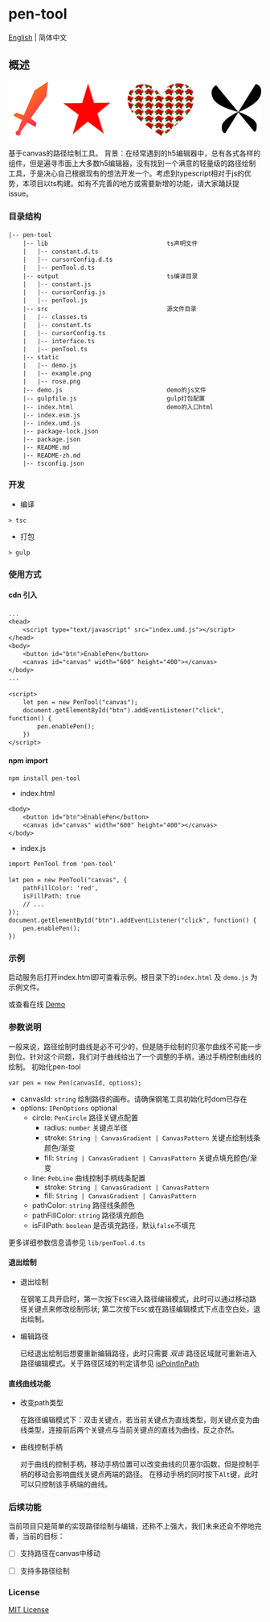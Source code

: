 # pen-tool

[English](./README.md) | 简体中文

## 概述

![](./static/example.png)


基于canvas的路径绘制工具。
背景：在经常遇到的h5编辑器中，总有各式各样的组件，但是遍寻市面上大多数h5编辑器，没有找到一个满意的轻量级的路径绘制工具，于是决心自己根据现有的想法开发一个。考虑到typescript相对于js的优势，本项目以ts构建。如有不完善的地方或需要新增的功能，请大家踊跃提issue。

### 目录结构
```
|-- pen-tool
    |-- lib                                 ts声明文件
    |   |-- constant.d.ts
    |   |-- cursorConfig.d.ts
    |   |-- penTool.d.ts
    |-- output                              ts编译目录
    |   |-- constant.js
    |   |-- cursorConfig.js
    |   |-- penTool.js
    |-- src                                 源文件目录
    |   |-- classes.ts
    |   |-- constant.ts
    |   |-- cursorConfig.ts
    |   |-- interface.ts
    |   |-- penTool.ts
    |-- static
    |   |-- demo.js
    |   |-- example.png
    |   |-- rose.png
    |-- demo.js                             demo的js文件
    |-- gulpfile.js                         gulp打包配置
    |-- index.html                          demo的入口html
    |-- index.esm.js
    |-- index.umd.js
    |-- package-lock.json
    |-- package.json
    |-- README.md
    |-- README-zh.md
    |-- tsconfig.json
```

### 开发
- 编译
```
> tsc
```

- 打包
```
> gulp
```

### 使用方式
#### cdn 引入
```
...
<head>
    <script type="text/javascript" src="index.umd.js"></script>
</head>
<body>
    <button id="btn">EnablePen</button>
    <canvas id="canvas" width="600" height="400"></canvas>
</body>
...

<script>
    let pen = new PenTool("canvas");
    document.getElementById("btn").addEventListener("click", function() {
        pen.enablePen();
    })
</script>
```

#### npm import
```
npm install pen-tool
```

- index.html
```
<body>
    <button id="btn">EnablePen</button>
    <canvas id="canvas" width="600" height="400"></canvas>
</body>
```
- index.js
```
import PenTool from 'pen-tool'

let pen = new PenTool("canvas", {
    pathFillColor: 'red',
    isFillPath: true
    // ...
});
document.getElementById("btn").addEventListener("click", function() {
    pen.enablePen();
})
```

### 示例
启动服务后打开index.html即可查看示例。根目录下的`index.html` 及 `demo.js` 为示例文件。

或查看在线 [Demo](https://mengshukeji.github.io/PenTool/)

### 参数说明
一般来说，路径绘制时曲线是必不可少的，但是随手绘制的贝塞尔曲线不可能一步到位。针对这个问题，我们对于曲线给出了一个调整的手柄，通过手柄控制曲线的绘制。
初始化pen-tool
```
var pen = new Pen(canvasId, options);
```
- canvasId: `string` 绘制路径的画布。请确保钢笔工具初始化时dom已存在
- options: `IPenOptions` optional
    - circle: `PenCircle` 路径关键点配置
      - radius: `number` 关键点半径
      - stroke: `String | CanvasGradient | CanvasPattern` 关键点绘制线条颜色/渐变
      - fill: `String | CanvasGradient | CanvasPattern` 关键点填充颜色/渐变
    - line: `PebLine` 曲线控制手柄线条配置
      - stroke: `String | CanvasGradient | CanvasPattern`
      - fill: `String | CanvasGradient | CanvasPattern`
    - pathColor: `string` 路径线条颜色
    - pathFillColor: `string` 路径填充颜色
    - isFillPath: `boolean` 是否填充路径，默认`false`不填充

更多详细参数信息请参见 `lib/penTool.d.ts`
  
#### 退出绘制
- 退出绘制

    在钢笔工具开启时，第一次按下`ESC`进入路径编辑模式，此时可以通过移动路径关键点来修改绘制形状; 第二次按下`ESC`或在路径编辑模式下点击空白处，退出绘制。

- 编辑路径

    已经退出绘制后想要重新编辑路径，此时只需要 *双击* 路径区域就可重新进入路径编辑模式。关于路径区域的判定请参见 [isPointInPath](https://developer.mozilla.org/zh-CN/docs/Web/API/CanvasRenderingContext2D/isPointInPath)

#### 直线曲线功能
- 改变path类型

    在路径编辑模式下：双击关键点，若当前关键点为直线类型，则关键点变为曲线类型，连接前后两个关键点与当前关键点的直线为曲线，反之亦然。

- 曲线控制手柄
  
    对于曲线的控制手柄，移动手柄位置可以改变曲线的贝塞尔函数，但是控制手柄的移动会影响曲线关键点两端的路径。
    在移动手柄的同时按下`Alt`键，此时可以只控制该手柄端的曲线。

### 后续功能
当前项目只是简单的实现路径绘制与编辑，还称不上强大，我们未来还会不停地完善，当前的目标：
- [ ] 支持路径在canvas中移动
- [ ] 支持多路径绘制


### License
[MIT License](./LICENSE)

  


